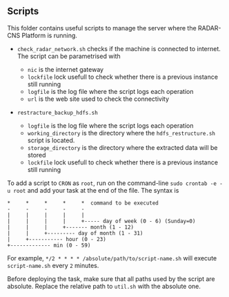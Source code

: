 ## Scripts

This folder contains useful scripts to manage the server where the RADAR-CNS Platform is running.

- `check_radar_network.sh` checks if the machine is connected to internet. The script can be parametrised with
  - `nic` is the internet gateway
  - `lockfile` lock usefull to check whether there is a previous instance still running
  - `logfile` is the log file where the script logs each operation
  - `url` is the web site used to check the connectivity

- `restracture_backup_hdfs.sh`
  - `logfile` is the log file where the script logs each operation
  - `working_directory` is the directory where the `hdfs_restructure.sh` script is located.
  - `storage_directory` is the directory where the extracted data will be stored
  - `lockfile` lock usefull to check whether there is a previous instance still running

To add a script to `CRON` as `root`, run on the command-line `sudo crontab -e -u root` and add your task at the end of the file. The syntax is
```shell
*     *     *     *     *  command to be executed
-     -     -     -     -
|     |     |     |     |
|     |     |     |     +----- day of week (0 - 6) (Sunday=0)
|     |     |     +------- month (1 - 12)
|     |     +--------- day of month (1 - 31)
|     +----------- hour (0 - 23)
+------------- min (0 - 59)
```

For example, `*/2 * * * * /absolute/path/to/script-name.sh` will execute `script-name.sh` every `2` minutes.

Before deploying the task, make sure that all paths used by the script are absolute. Replace the relative path to `util.sh` with the absolute one.
